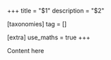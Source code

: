 +++
title = "$1"
description = "$2"

[taxonomies]
tag = []

[extra]
use_maths = true
+++

Content here